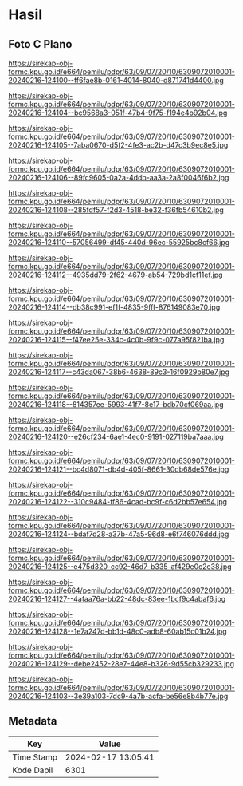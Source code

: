 # Hasil

## Foto C Plano

https://sirekap-obj-formc.kpu.go.id/e664/pemilu/pdpr/63/09/07/20/10/6309072010001-20240216-124100--ff6fae8b-0161-4014-8040-d871741d4400.jpg

https://sirekap-obj-formc.kpu.go.id/e664/pemilu/pdpr/63/09/07/20/10/6309072010001-20240216-124104--bc9568a3-051f-47b4-9f75-f194e4b92b04.jpg

https://sirekap-obj-formc.kpu.go.id/e664/pemilu/pdpr/63/09/07/20/10/6309072010001-20240216-124105--7aba0670-d5f2-4fe3-ac2b-d47c3b9ec8e5.jpg

https://sirekap-obj-formc.kpu.go.id/e664/pemilu/pdpr/63/09/07/20/10/6309072010001-20240216-124106--89fc9605-0a2a-4ddb-aa3a-2a8f0046f6b2.jpg

https://sirekap-obj-formc.kpu.go.id/e664/pemilu/pdpr/63/09/07/20/10/6309072010001-20240216-124108--285fdf57-f2d3-4518-be32-f36fb54610b2.jpg

https://sirekap-obj-formc.kpu.go.id/e664/pemilu/pdpr/63/09/07/20/10/6309072010001-20240216-124110--57056499-df45-440d-96ec-55925bc8cf66.jpg

https://sirekap-obj-formc.kpu.go.id/e664/pemilu/pdpr/63/09/07/20/10/6309072010001-20240216-124112--4935dd79-2f62-4679-ab54-729bd1cf11ef.jpg

https://sirekap-obj-formc.kpu.go.id/e664/pemilu/pdpr/63/09/07/20/10/6309072010001-20240216-124114--db38c991-ef1f-4835-9fff-876149083e70.jpg

https://sirekap-obj-formc.kpu.go.id/e664/pemilu/pdpr/63/09/07/20/10/6309072010001-20240216-124115--f47ee25e-334c-4c0b-9f9c-077a95f821ba.jpg

https://sirekap-obj-formc.kpu.go.id/e664/pemilu/pdpr/63/09/07/20/10/6309072010001-20240216-124117--c43da067-38b6-4638-89c3-16f0929b80e7.jpg

https://sirekap-obj-formc.kpu.go.id/e664/pemilu/pdpr/63/09/07/20/10/6309072010001-20240216-124118--814357ee-5993-41f7-8e17-bdb70cf069aa.jpg

https://sirekap-obj-formc.kpu.go.id/e664/pemilu/pdpr/63/09/07/20/10/6309072010001-20240216-124120--e26cf234-6ae1-4ec0-9191-027119ba7aaa.jpg

https://sirekap-obj-formc.kpu.go.id/e664/pemilu/pdpr/63/09/07/20/10/6309072010001-20240216-124121--bc4d8071-db4d-405f-8661-30db68de576e.jpg

https://sirekap-obj-formc.kpu.go.id/e664/pemilu/pdpr/63/09/07/20/10/6309072010001-20240216-124122--310c9484-ff86-4cad-bc9f-c6d2bb57e654.jpg

https://sirekap-obj-formc.kpu.go.id/e664/pemilu/pdpr/63/09/07/20/10/6309072010001-20240216-124124--bdaf7d28-a37b-47a5-96d8-e6f746076ddd.jpg

https://sirekap-obj-formc.kpu.go.id/e664/pemilu/pdpr/63/09/07/20/10/6309072010001-20240216-124125--e475d320-cc92-46d7-b335-af429e0c2e38.jpg

https://sirekap-obj-formc.kpu.go.id/e664/pemilu/pdpr/63/09/07/20/10/6309072010001-20240216-124127--4afaa76a-bb22-48dc-83ee-1bcf9c4abaf6.jpg

https://sirekap-obj-formc.kpu.go.id/e664/pemilu/pdpr/63/09/07/20/10/6309072010001-20240216-124128--1e7a247d-bb1d-48c0-adb8-60ab15c01b24.jpg

https://sirekap-obj-formc.kpu.go.id/e664/pemilu/pdpr/63/09/07/20/10/6309072010001-20240216-124129--debe2452-28e7-44e8-b326-9d55cb329233.jpg

https://sirekap-obj-formc.kpu.go.id/e664/pemilu/pdpr/63/09/07/20/10/6309072010001-20240216-124103--3e39a103-7dc9-4a7b-acfa-be56e8b4b77e.jpg


## Metadata

| Key        | Value               |
| ---------- | ------------------- |
| Time Stamp | 2024-02-17 13:05:41 |
| Kode Dapil | 6301                |



